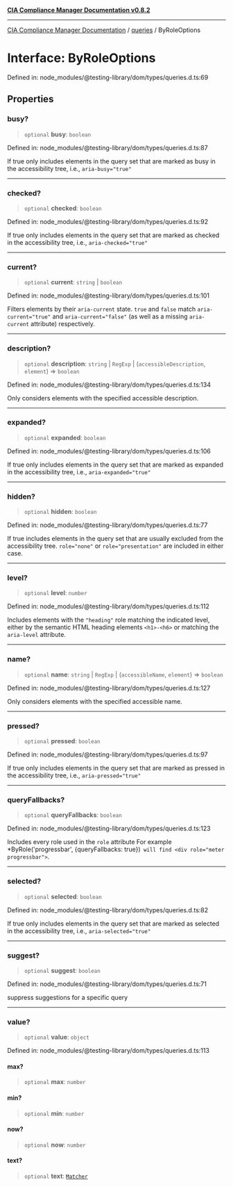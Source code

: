 [**CIA Compliance Manager Documentation v0.8.2**](../../../README.md)

***

[CIA Compliance Manager Documentation](../../../globals.md) / [queries](../README.md) / ByRoleOptions

# Interface: ByRoleOptions

Defined in: node\_modules/@testing-library/dom/types/queries.d.ts:69

## Properties

### busy?

> `optional` **busy**: `boolean`

Defined in: node\_modules/@testing-library/dom/types/queries.d.ts:87

If true only includes elements in the query set that are marked as
busy in the accessibility tree, i.e., `aria-busy="true"`

***

### checked?

> `optional` **checked**: `boolean`

Defined in: node\_modules/@testing-library/dom/types/queries.d.ts:92

If true only includes elements in the query set that are marked as
checked in the accessibility tree, i.e., `aria-checked="true"`

***

### current?

> `optional` **current**: `string` \| `boolean`

Defined in: node\_modules/@testing-library/dom/types/queries.d.ts:101

Filters elements by their `aria-current` state. `true` and `false` match `aria-current="true"` and `aria-current="false"` (as well as a missing `aria-current` attribute) respectively.

***

### description?

> `optional` **description**: `string` \| `RegExp` \| (`accessibleDescription`, `element`) => `boolean`

Defined in: node\_modules/@testing-library/dom/types/queries.d.ts:134

Only considers elements with the specified accessible description.

***

### expanded?

> `optional` **expanded**: `boolean`

Defined in: node\_modules/@testing-library/dom/types/queries.d.ts:106

If true only includes elements in the query set that are marked as
expanded in the accessibility tree, i.e., `aria-expanded="true"`

***

### hidden?

> `optional` **hidden**: `boolean`

Defined in: node\_modules/@testing-library/dom/types/queries.d.ts:77

If true includes elements in the query set that are usually excluded from
the accessibility tree. `role="none"` or `role="presentation"` are included
in either case.

***

### level?

> `optional` **level**: `number`

Defined in: node\_modules/@testing-library/dom/types/queries.d.ts:112

Includes elements with the `"heading"` role matching the indicated level,
either by the semantic HTML heading elements `<h1>-<h6>` or matching
the `aria-level` attribute.

***

### name?

> `optional` **name**: `string` \| `RegExp` \| (`accessibleName`, `element`) => `boolean`

Defined in: node\_modules/@testing-library/dom/types/queries.d.ts:127

Only considers elements with the specified accessible name.

***

### pressed?

> `optional` **pressed**: `boolean`

Defined in: node\_modules/@testing-library/dom/types/queries.d.ts:97

If true only includes elements in the query set that are marked as
pressed in the accessibility tree, i.e., `aria-pressed="true"`

***

### queryFallbacks?

> `optional` **queryFallbacks**: `boolean`

Defined in: node\_modules/@testing-library/dom/types/queries.d.ts:123

Includes every role used in the `role` attribute
For example *ByRole('progressbar', {queryFallbacks: true})` will find <div role="meter progressbar">`.

***

### selected?

> `optional` **selected**: `boolean`

Defined in: node\_modules/@testing-library/dom/types/queries.d.ts:82

If true only includes elements in the query set that are marked as
selected in the accessibility tree, i.e., `aria-selected="true"`

***

### suggest?

> `optional` **suggest**: `boolean`

Defined in: node\_modules/@testing-library/dom/types/queries.d.ts:71

suppress suggestions for a specific query

***

### value?

> `optional` **value**: `object`

Defined in: node\_modules/@testing-library/dom/types/queries.d.ts:113

#### max?

> `optional` **max**: `number`

#### min?

> `optional` **min**: `number`

#### now?

> `optional` **now**: `number`

#### text?

> `optional` **text**: [`Matcher`](../../../type-aliases/Matcher.md)
